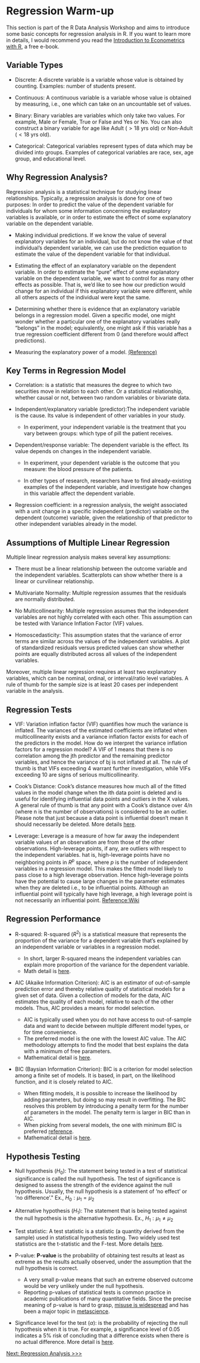 Regression Warm-up
================

This section is part of the R Data Analysis Workshop and aims to
introduce some basic concepts for regression analysis in R. If you want
to learn more in details, I would recommend you read the [Introduction
to Econometrics with R](https://www.econometrics-with-r.org/index.html),
a free e-book.

## Variable Types

-   Discrete: A discrete variable is a variable whose value is obtained
    by counting. Examples: number of students present.

-   Continuous: A continuous variable is a variable whose value is
    obtained by measuring, i.e., one which can take on an uncountable
    set of values.

-   Binary: Binary variables are variables which only take two values.
    For example, Male or Female, True or False and Yes or No. You can
    also construct a binary variable for age like Adult ( &gt; 18 yrs
    old) or Non-Adult ( &lt; 18 yrs old).

-   Categorical: Categorical variables represent types of data which may
    be divided into groups. Examples of categorical variables are race,
    sex, age group, and educational level.

## Why Regression Analysis?

Regression analysis is a statistical technique for studying linear
relationships. Typically, a regression analysis is done for one of two
purposes: In order to predict the value of the dependent variable for
individuals for whom some information concerning the explanatory
variables is available, or in order to estimate the effect of some
explanatory variable on the dependent variable.

-   Making individual predictions. If we know the value of several
    explanatory variables for an individual, but do not know the value
    of that individual’s dependent variable, we can use the prediction
    equation to estimate the value of the dependent variable for that
    individual.

-   Estimating the effect of an explanatory variable on the dependent
    variable. In order to estimate the “pure” effect of some explanatory
    variable on the dependent variable, we want to control for as many
    other effects as possible. That is, we’d like to see how our
    prediction would change for an individual if this explanatory
    variable were different, while all others aspects of the individual
    were kept the same.

-   Determining whether there is evidence that an explanatory variable
    belongs in a regression model. Given a specific model, one might
    wonder whether a particular one of the explanatory variables really
    “belongs” in the model; equivalently, one might ask if this variable
    has a true regression coefficient different from 0 (and therefore
    would affect predictions).

-   Measuring the explanatory power of a model.
    [(Reference)](https://www.kellogg.northwestern.edu/faculty/weber/jhu/statistics/regression.htm)

## Key Terms in Regression Model

-   Correlation: is a statistic that measures the degree to which two
    securities move in relation to each other. Or a statistical
    relationship, whether causal or not, between two random variables or
    bivariate data.

-   Independent/explanatory variable (predictor):The independent
    variable is the cause. Its value is independent of other variables
    in your study.

    -   In experiment, your independent variable is the treatment that
        you vary between groups: which type of pill the patient
        receives.

-   Dependent/response variable: The dependent variable is the effect.
    Its value depends on changes in the independent variable.

    -   In experiment, your dependent variable is the outcome that you
        measure: the blood pressure of the patients.

    -   In other types of research, researchers have to find
        already-existing examples of the independent variable, and
        investigate how changes in this variable affect the dependent
        variable.

-   Regression coefficient: in a regression analysis, the weight
    associated with a unit change in a specific independent (predictor)
    variable on the dependent (outcome) variable, given the relationship
    of that predictor to other independent variables already in the
    model.

## Assumptions of Multiple Linear Regression

Multiple linear regression analysis makes several key assumptions:

-   There must be a linear relationship between the outcome variable and
    the independent variables. Scatterplots can show whether there is a
    linear or curvilinear relationship.

-   Multivariate Normality: Multiple regression assumes that the
    residuals are normally distributed.

-   No Multicollinearity: Multiple regression assumes that the
    independent variables are not highly correlated with each other.
    This assumption can be tested with Variance Inflation Factor (VIF)
    values.

-   Homoscedasticity: This assumption states that the variance of error
    terms are similar across the values of the independent variables. A
    plot of standardized residuals versus predicted values can show
    whether points are equally distributed across all values of the
    independent variables.

Moreover, multiple linear regression requires at least two explanatory
variables, which can be nominal, ordinal, or interval/ratio level
variables. A rule of thumb for the sample size is at least 20 cases per
independent variable in the analysis.

## Regression Tests

-   VIF: Variation inflation factor (VIF) quantifies how much the
    variance is inflated. The variances of the estimated coefficients
    are inflated when multicollinearity exists and a variance inflation
    factor exists for each of the predictors in the model. How do we
    interpret the variance inflation factors for a regression model? A
    VIF of 1 means that there is no correlation among the jth predictor
    and the remaining predictor variables, and hence the variance of bj
    is not inflated at all. The rule of thumb is that VIFs exceeding 4
    warrant further investigation, while VIFs exceeding 10 are signs of
    serious multicollinearity.

-   Cook’s Distance: Cook’s distance measures how much all of the fitted
    values in the model change when the ith data point is deleted and is
    useful for identifying influential data points and outliers in the X
    values. A general rule of thumb is that any point with a Cook’s
    distance over 4/n (where n is the number of observations) is
    considered to be an outlier. Please note that just because a data
    point is influential doesn’t mean it should necessarily be deleted.
    More details
    [here](https://www.statology.org/how-to-identify-influential-data-points-using-cooks-distance/).

-   Leverage: Leverage is a measure of how far away the independent
    variable values of an observation are from those of the other
    observations. High-leverage points, if any, are outliers with
    respect to the independent variables. hat is, high-leverage points
    have no neighboring points in *R*<sup>*p*</sup> space, where *p* is
    the number of independent variables in a regression model. This
    makes the fitted model likely to pass close to a high leverage
    observation. Hence high-leverage points have the potential to cause
    large changes in the parameter estimates when they are deleted i.e.,
    to be influential points. Although an influential point will
    typically have high leverage, a high leverage point is not
    necessarily an influential point.
    [Reference:Wiki](https://en.wikipedia.org/wiki/Leverage_(statistics))

## Regression Performance

-   R-squared: R-squared (*R*<sup>2</sup>) is a statistical measure that
    represents the proportion of the variance for a dependent variable
    that’s explained by an independent variable or variables in a
    regression model.

    -   In short, larger R-squared means the independent variables can
        explain more proportion of the variance for the dependent
        variable.
    -   Math detail is
        [here](https://en.wikipedia.org/wiki/Coefficient_of_determination).

-   AIC (Akaike Information Criterion): AIC is an estimator of
    out-of-sample prediction error and thereby relative quality of
    statistical models for a given set of data. Given a collection of
    models for the data, AIC estimates the quality of each model,
    relative to each of the other models. Thus, AIC provides a means for
    model selection.

    -   AIC is typically used when you do not have access to
        out-of-sample data and want to decide between multiple different
        model types, or for time convenience.
    -   The preferred model is the one with the lowest AIC value. The
        AIC methodology attempts to find the model that best explains
        the data with a minimum of free parameters.
    -   Mathematical detail is
        [here](https://en.wikipedia.org/wiki/Akaike_information_criterion).

-   BIC (Baysian Information Criterion): BIC is a criterion for model
    selection among a finite set of models. It is based, in part, on the
    likelihood function, and it is closely related to AIC.

    -   When fitting models, it is possible to increase the likelihood
        by adding parameters, but doing so may result in overfitting.
        The BIC resolves this problem by introducing a penalty term for
        the number of parameters in the model. The penalty term is
        larger in BIC than in AIC.
    -   When picking from several models, the one with minimum BIC is preferred [reference](https://onlinelibrary.wiley.com/doi/pdf/10.1002/9781118856406.app5). 
    -   Mathematical detail is
        [here](https://www.immagic.com/eLibrary/ARCHIVES/GENERAL/WIKIPEDI/W120607B.pdf).

## Hypothesis Testing

-   Null hypothesis (*H*<sub>0</sub>): The statement being tested in a
    test of statistical significance is called the null hypothesis. The
    test of significance is designed to assess the strength of the
    evidence against the null hypothesis. Usually, the null hypothesis
    is a statement of ‘no effect’ or ‘no difference’." Ex.,
    *H*<sub>0</sub> : *μ*<sub>1</sub> = *μ*<sub>2</sub>

-   Alternative hypothesis (*H*<sub>1</sub>): The statement that is
    being tested against the null hypothesis is the alternative
    hypothesis. Ex., *H*<sub>1</sub> : *μ*<sub>1</sub> ≠ *μ*<sub>2</sub>

-   Test statistic: A test statistic is a statistic (a quantity derived
    from the sample) used in statistical hypothesis testing. Two widely
    used test statistics are the t-statistic and the F-test. More
    details [here](https://en.wikipedia.org/wiki/Test_statistic).

-   P-value: **P-value** is the probability of obtaining test results at
    least as extreme as the results actually observed, under the
    assumption that the null hypothesis is correct.

    -   A very small p-value means that such an extreme observed outcome
        would be very unlikely under the null hypothesis.
    -   Reporting p-values of statistical tests is common practice in
        academic publications of many quantitative fields. Since the
        precise meaning of p-value is hard to grasp, [misuse is
        widespread](https://en.wikipedia.org/wiki/Misuse_of_p-values)
        and has been a major topic in
        [metascience](https://en.wikipedia.org/wiki/Metascience).

-   Significance level for the test (*α*): is the probability of
    rejecting the null hypothesis when it is true. For example, a
    significance level of 0.05 indicates a 5% risk of concluding that a
    difference exists when there is no actual difference. More detail is
    [here](https://blog.minitab.com/en/adventures-in-statistics-2/understanding-hypothesis-tests-significance-levels-alpha-and-p-values-in-statistics).

[Next: Regression Analysis
&gt;&gt;&gt;](https://github.com/YuxiaoLuo/r_analysis_dri_2022/blob/main/regression_analysis.md)
